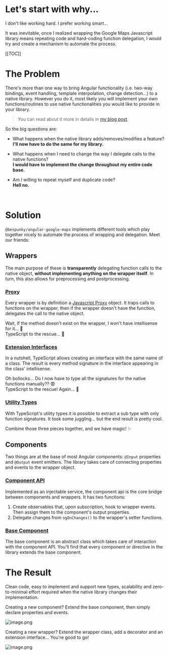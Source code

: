 # Let's start with why...
I don't like working hard. I prefer working smart...

It was inevitable, once I realized wrapping the Google Maps Javascript library means repeating code and hard-coding function delegation, I would try and create a mechanism to automate the process.

[[_TOC_]]

# The Problem
There's more than one way to bring Angular functionality (i.e. two-way bindings, event handling, template interpolation, change detection...) to a native library. However you do it, most likely you will implement your own functions/routines to use native functionalities you would like to provide in your library.

> You can read about it more in details in [my blog post](https://ThoughtsOfARandomPerson.com/posts/how-i-wrapped-google-maps-api).

So the big questions are:
* What happens when the native library adds/removes/modifies a feature?  
**I'll now have to do the same for my library.**

* What happens when I need to change the way I delegate calls to the native functions?  
**I would have to implement the change throughout my entire code base.**

* Am I willing to repeat myself and duplicate code?  
**Hell no.**

<br/>

# Solution
`@bespunky/angular-google-maps` implements different tools which play together nicely to automate the process of wrapping and delegation. Meet our friends:

## Wrappers
The main purpose of these is **transparently** delegating function calls to the native object, **without implementing anything on the wrapper itself**. In turn, this also allows for preprocessing and postprocessing.

### [Proxy](https://dev.azure.com/BeSpunky/libraries/_git/angular-google-maps?path=%2Fprojects%2Fbespunky%2Fangular-google-maps%2Fcore%2Futils%2Fproxy-utils.ts&version=GBdevelopment&line=28&lineEnd=29&lineStartColumn=1&lineEndColumn=1&lineStyle=plain)
Every wrapper is by definition a [Javascript Proxy](https://developer.mozilla.org/en-US/docs/Web/JavaScript/Reference/Global_Objects/Proxy) object. It traps calls to functions on the wrapper, then if the wrapper doesn't have the function, delegates the call to the native object.

Wait, if the method doesn't exist on the wrapper, I won't have intellisense for it... 🤔  
TypeScript to the rescue... 🙌

### [Extension Interfaces](https://dev.azure.com/BeSpunky/libraries/_git/angular-google-maps?path=%2Fprojects%2Fbespunky%2Fangular-google-maps%2Fcore%2Fmodules%2Fmap%2Fgoogle-map.ts&version=GBdevelopment&line=16&lineEnd=17&lineStartColumn=1&lineEndColumn=1&lineStyle=plain)
In a nutshell, TypeScript allows creating an interface with the same name of a class. The result is every method signature in the interface appearing in the class' intellisense.

Oh bollocks... Do I now have to type all the signatures for the native functions manually?? 😨  
TypeScript to the rescue! Again... 🙌

### [Utility Types](https://dev.azure.com/BeSpunky/libraries/_git/angular-google-maps?path=%2Fprojects%2Fbespunky%2Fangular-google-maps%2Fcore%2Fabstraction%2Ftypes%2Futils.ts&version=GBdevelopment&line=1&lineEnd=2&lineStartColumn=1&lineEndColumn=1&lineStyle=plain)
With TypeScript's utility types it is possible to extract a sub type with only function signatures. It took some juggling... but the end result is pretty cool.

Combine those three pieces together, and we have magic! ✨

## Components
Two things are at the base of most Angular components: `@Input` properties and `@Output` event emitters.
The library takes care of connecting properties and events to the wrapper object.

### [Component API](https://dev.azure.com/BeSpunky/libraries/_git/angular-google-maps?path=%2Fprojects%2Fbespunky%2Fangular-google-maps%2Fcore%2Fapi%2Fgoogle-maps-component-api.service.ts&version=GBdevelopment&line=19&lineEnd=20&lineStartColumn=1&lineEndColumn=1&lineStyle=plain)
Implemented as an injectable service, the component api is the core bridge between components and wrappers. It has two functions:
1. Create observables that, upon subscription, hook to wrapper events. Then assign them to the component's output properties.
2. Delegate changes from `ngOnChanges()` to the wrapper's setter functions.

### [Base Component](https://dev.azure.com/BeSpunky/libraries/_git/angular-google-maps?path=%2Fprojects%2Fbespunky%2Fangular-google-maps%2Fcore%2Fabstraction%2Fbase%2Fgoogle-maps-component-base.ts&version=GBdevelopment&line=28&lineEnd=29&lineStartColumn=1&lineEndColumn=1&lineStyle=plain)
The base component is an abstract class which takes care of interaction with the component API.
You'll find that every component or directive in the library extends the base component.

# The Result
Clean code, easy to implement and support new types, scalability and zero-to-minimal effort required when the native library changes their implementation.

Creating a new component?
Extend the base component, then simply declare properties and events.

![image.png](/.attachments/image-bcd5dd1a-15b7-4e2b-8c84-13933b2b5350.png)

Creating a new wrapper?
Extend the wrapper class, add a decorator and an extension interface... You're good to go!

![image.png](/.attachments/image-46d14fb6-692c-4775-8718-db4878bae4b1.png)















